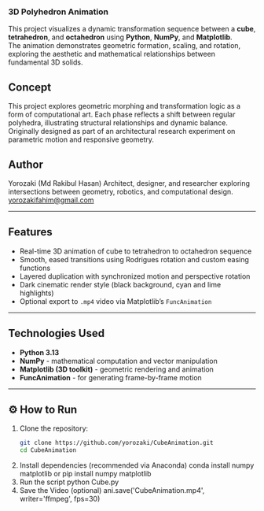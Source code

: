 ### 3D Polyhedron Animation ###

This project visualizes a dynamic transformation sequence between a **cube**, **tetrahedron**, and **octahedron** using **Python**, **NumPy**, and **Matplotlib**.  
The animation demonstrates geometric formation, scaling, and rotation, exploring the aesthetic and mathematical relationships between fundamental 3D solids.


## Concept ##

This project explores geometric morphing and transformation logic as a form of computational art. 
Each phase reflects a shift between regular polyhedra, illustrating structural relationships and dynamic balance. 
Originally designed as part of an architectural research experiment on parametric motion and responsive geometry.


## Author ##

Yorozaki (Md Rakibul Hasan)
Architect, designer, and researcher exploring intersections between geometry, robotics, and computational design.
yorozakifahim@gmail.com

---

## Features
- Real-time 3D animation of cube to tetrahedron to octahedron sequence  
- Smooth, eased transitions using Rodrigues rotation and custom easing functions  
- Layered duplication with synchronized motion and perspective rotation  
- Dark cinematic render style (black background, cyan and lime highlights)  
- Optional export to `.mp4` video via Matplotlib’s `FuncAnimation`

---

## Technologies Used
- **Python 3.13**
- **NumPy** - mathematical computation and vector manipulation  
- **Matplotlib (3D toolkit)** - geometric rendering and animation  
- **FuncAnimation** - for generating frame-by-frame motion  

---

## ⚙️ How to Run
1. Clone the repository:
   ```bash
   git clone https://github.com/yorozaki/CubeAnimation.git
   cd CubeAnimation
2. Install dependencies (recommended via Anaconda)
   conda install numpy matplotlib
   or
   pip install numpy matplotlib
3. Run the script
   python Cube.py
4. Save the Video (optional)
   ani.save('CubeAnimation.mp4', writer='ffmpeg', fps=30)

